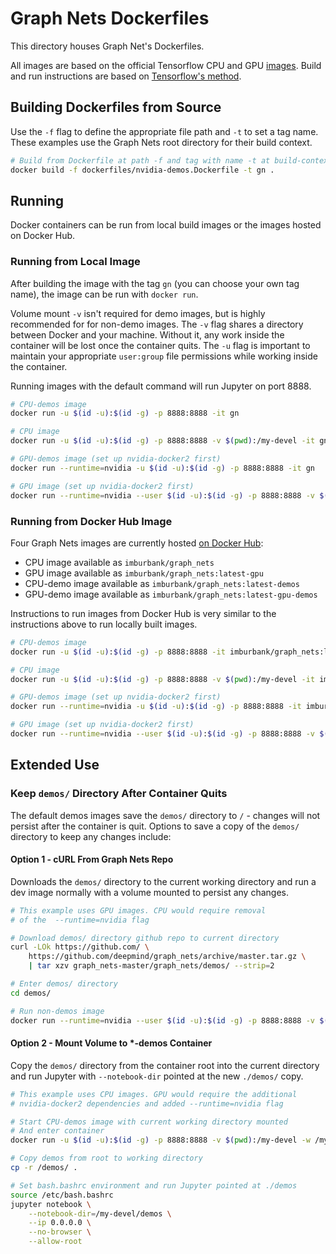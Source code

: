 # Graph Nets Dockerfiles

This directory houses Graph Net's Dockerfiles.

All images are based on the official Tensorflow CPU and GPU [images](https://hub.docker.com/r/tensorflow/tensorflow/ 'Tensorflow Docker Hub'). Build and run instructions are based on [Tensorflow's method](https://github.com/tensorflow/tensorflow/tree/master/tensorflow/tools/dockerfiles 'TensorFlow Repo Dockerfiles').

## Building Dockerfiles from Source

Use the `-f` flag to define the appropriate file path and `-t` to set a tag name. These examples use the Graph Nets root directory for their build context.

```bash
# Build from Dockerfile at path -f and tag with name -t at build-context . (pwd)
docker build -f dockerfiles/nvidia-demos.Dockerfile -t gn .
```

## Running

Docker containers can be run from local build images or the images hosted on Docker Hub.

### Running from Local Image

After building the image with the tag `gn` (you can choose your own tag name), the image can be run with `docker run`.

Volume mount `-v` isn't required for demo images, but is highly recommended for for non-demo images. The `-v` flag shares a directory between Docker and your machine. Without it, any work inside the container will be lost once the container quits. The `-u` flag is important to maintain your appropriate `user:group` file permissions while working inside the container.

Running images with the default command will run Jupyter on port 8888.

```bash
# CPU-demos image
docker run -u $(id -u):$(id -g) -p 8888:8888 -it gn

# CPU image
docker run -u $(id -u):$(id -g) -p 8888:8888 -v $(pwd):/my-devel -it gn

# GPU-demos image (set up nvidia-docker2 first)
docker run --runtime=nvidia -u $(id -u):$(id -g) -p 8888:8888 -it gn

# GPU image (set up nvidia-docker2 first)
docker run --runtime=nvidia --user $(id -u):$(id -g) -p 8888:8888 -v $(pwd):/my-devel -it gn
```

### Running from Docker Hub Image

Four Graph Nets images are currently hosted [on Docker Hub](https://hub.docker.com/r/imburbank/graph_nets/ 'Graph Nets Docker Hub'):

- CPU image available as `imburbank/graph_nets`
- GPU image available as `imburbank/graph_nets:latest-gpu`
- CPU-demo image available as `imburbank/graph_nets:latest-demos`
- GPU-demo image available as `imburbank/graph_nets:latest-gpu-demos`

Instructions to run images from Docker Hub is very similar to the instructions above to run locally built images.

```bash
# CPU-demos image
docker run -u $(id -u):$(id -g) -p 8888:8888 -it imburbank/graph_nets:latest-demos

# CPU image
docker run -u $(id -u):$(id -g) -p 8888:8888 -v $(pwd):/my-devel -it imburbank/graph_nets

# GPU-demos image (set up nvidia-docker2 first)
docker run --runtime=nvidia -u $(id -u):$(id -g) -p 8888:8888 -it imburbank/graph_nets:latest-gpu-demos

# GPU image (set up nvidia-docker2 first)
docker run --runtime=nvidia --user $(id -u):$(id -g) -p 8888:8888 -v $(pwd):/my-devel -it imburbank/graph_nets:latest-gpu
```

## Extended Use

### Keep `demos/` Directory After Container Quits

The default demos images save the `demos/` directory to `/` - changes will not persist after the container is quit. Options to save a copy of the `demos/` directory to keep any changes include:

#### Option 1 - cURL From Graph Nets Repo

Downloads the `demos/` directory to the current working directory and run a dev image normally with a volume mounted to persist any changes.

```bash
# This example uses GPU images. CPU would require removal
# of the  --runtime=nvidia flag

# Download demos/ directory github repo to current directory
curl -LOk https://github.com/ \
    https://github.com/deepmind/graph_nets/archive/master.tar.gz \
    | tar xzv graph_nets-master/graph_nets/demos/ --strip=2

# Enter demos/ directory
cd demos/

# Run non-demos image
docker run --runtime=nvidia --user $(id -u):$(id -g) -p 8888:8888 -v $(pwd):/my-devel -it imburbank/graph_nets:latest-gpu
```

#### Option 2 - Mount Volume to *-demos Container

Copy the `demos/` directory from the container root into the current directory and run Jupyter with `--notebook-dir` pointed at the new `./demos/` copy.

```bash
# This example uses CPU images. GPU would require the additional 
# nvidia-docker2 dependencies and added --runtime=nvidia flag

# Start CPU-demos image with current working directory mounted
# And enter container
docker run -u $(id -u):$(id -g) -p 8888:8888 -v $(pwd):/my-devel -w /my-devel -it imburbank/graph_nets:latest-demos bash -l

# Copy demos from root to working directory
cp -r /demos/ .

# Set bash.bashrc environment and run Jupyter pointed at ./demos
source /etc/bash.bashrc
jupyter notebook \
    --notebook-dir=/my-devel/demos \
    --ip 0.0.0.0 \
    --no-browser \
    --allow-root
```